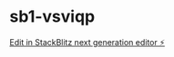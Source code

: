 # sb1-vsviqp

[Edit in StackBlitz next generation editor ⚡️](https://stackblitz.com/~/github.com/nicko917/sb1-vsviqp)